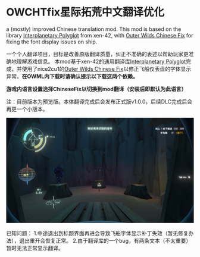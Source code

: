 # OWCHTfix星际拓荒中文翻译优化
a (mostly) improved Chinese translation mod.
This mod is based on the library [Interplanetary Polyglot](https://github.com/xen-42/outer-wilds-localization-utility) from xen-42, with [Outer Wilds Chinese Fix](https://github.com/nice2cu1/OuterWildFixFont) for fixing the font display issues on ship.

一个个人翻译项目，目标是改善原版翻译质量，纠正不准确的表述以帮助玩家更准确地理解游戏信息。
本mod基于xen-42的通用翻译库[Interplanetary Polyglot](https://github.com/xen-42/outer-wilds-localization-utility)完成，并使用了nice2cu1的[Outer Wilds Chinese Fix](https://github.com/nice2cu1/OuterWildFixFont)以修正飞船仪表盘的字体显示异常。**在OWML内下载时请确认提示以下载这两个依赖。**

**游戏内语言设置选择ChineseFix以切换到mod翻译（安装后即默认为此语言）**

注：目前版本为预览版。本体翻译完成后会发布正式版v1.0.0，后续DLC完成后会再更一个小版本。

![classic](img/pic.png)

已知问题：
1.中途退出到标题界面再进会导致飞船字体显示补丁失效（暂无修复办法），退出重开会恢复正常。
2.由于翻译库的一个bug，有两条文本（不太重要）暂时无法正常显示翻译。
